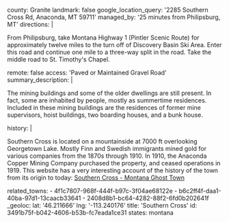 county: Granite
landmark: false
google_location_query: '2285 Southern Cross Rd, Anaconda, MT 59711'
managed_by: '25 minutes from Philipsburg, MT'
directions: |
  <p>From Philipsburg, take Montana Highway 1 (Pintler Scenic Route) for approximately twelve miles to the turn off of Discovery Basin Ski Area. Enter this road and continue one mile to a three-way split in the road. Take the middle road to St. Timothy's Chapel.
  </p>
remote: false
access: 'Paved or Maintained Gravel Road'
summary_description: |
  <p>The mining buildings and some of the older dwellings are still present. In fact, some are inhabited by people, mostly as summertime residences. Included in these mining buildings are the residences of former mine supervisors, hoist buildings, two boarding houses, and a bunk house.
  </p>
history: |
  <p>Southern Cross is located on a mountainside at 7000 ft overlooking Georgetown Lake. Mostly Finn and Swedish immigrants mined gold for various companies from the 1870s through 1910. In 1910, the Anaconda Copper Mining Company purchased the property, and ceased operations in 1919. This website has a very interesting account of the history of the town from its origin to today: <a href="\&quot;https://www.ghosttowns.com/states/mt/southerncross.html\&quot;">Southern Cross - Montana Ghost Town</a>
  </p>
related_towns:
  - 4f1c7807-968f-444f-b97c-3f04ae68122e
  - b6c2ff4f-daa1-40ba-97d1-13caacb33641
  - 2408d8b1-bc64-4282-88f2-6fd0b202641f
_geoloc:
  lat: '46.211666'
  lng: '-113.240176'
title: 'Southern Cross'
id: 3491b75f-b042-4606-b53b-fc7eada1ce31
states: montana
